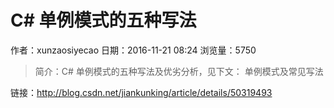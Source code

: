 # C# 单例模式的五种写法
作者：xunzaosiyecao
日期：2016-11-21 08:24
浏览量：5750
> 简介：C# 单例模式的五种写法及优劣分析，见下文： 
单例模式及常见写法

 链接：http://blog.csdn.net/jiankunking/article/details/50319493
